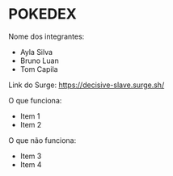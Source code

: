 # POKEDEX

Nome dos integrantes: 
- Ayla Silva
- Bruno Luan
- Tom Capila

Link do Surge: https://decisive-slave.surge.sh/

O que funciona:
- Item 1
- Item 2

O que não funciona: 
- Item 3
- Item 4
